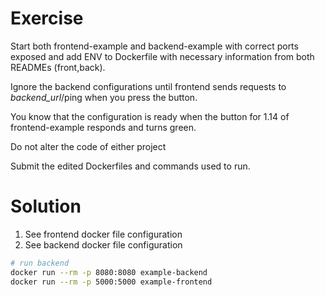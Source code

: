 # Exercise
Start both frontend-example and backend-example with correct ports exposed and add ENV to Dockerfile with necessary information from both READMEs (front,back).

Ignore the backend configurations until frontend sends requests to _backend_url_/ping when you press the button.

You know that the configuration is ready when the button for 1.14 of frontend-example responds and turns green.

Do not alter the code of either project

Submit the edited Dockerfiles and commands used to run.

# Solution
1. See frontend docker file configuration
2. See backend docker file configuration

```bash
# run backend
docker run --rm -p 8080:8080 example-backend
docker run --rm -p 5000:5000 example-frontend
```
